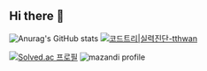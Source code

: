 ## Hi there 👋
![Anurag's GitHub stats](https://github-readme-stats.vercel.app/api?username=ta2hwan&theme=dark&show_icons=true)
[![코드트리|실력진단-tthwan](https://banner.codetree.ai/v1/banner/tthwan)](https://www.codetree.ai/profiles/tthwan)

[![Solved.ac
프로필](http://mazassumnida.wtf/api/v2/generate_badge?boj={ta2hwan})](https://solved.ac/{ta2hwan})
![mazandi profile](http://mazandi.herokuapp.com/api?handle={ta2hwan}&theme=dark)


<!--
**t-t-hwan/t-t-hwan** is a ✨ _special_ ✨ repository because its `README.md` (this file) appears on your GitHub profile.

Here are some ideas to get you started:

- 🔭 I’m currently working on ...
- 🌱 I’m currently learning ...
- 👯 I’m looking to collaborate on ...
- 🤔 I’m looking for help with ...
- 💬 Ask me about ...
- 📫 How to reach me: ...
- 😄 Pronouns: ...
- ⚡ Fun fact: ...
-->
